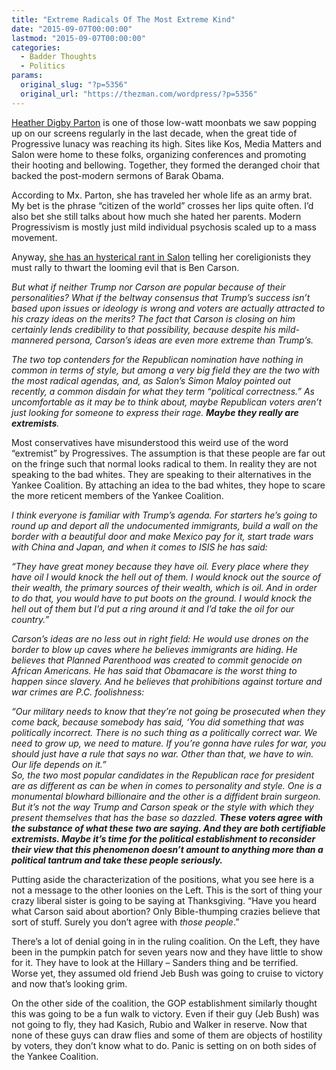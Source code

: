 ```yaml
---
title: "Extreme Radicals Of The Most Extreme Kind"
date: "2015-09-07T00:00:00"
lastmod: "2015-09-07T00:00:00"
categories:
  - Badder Thoughts
  - Politics
params:
  original_slug: "?p=5356"
  original_url: "https://thezman.com/wordpress/?p=5356"
---
```


<a href="https://en.wikipedia.org/wiki/Digby_%28blogger%29"
rel="noopener" target="_blank">Heather Digby Parton</a> is one of those
low-watt moonbats we saw popping up on our screens regularly in the last
decade, when the great tide of Progressive lunacy was reaching its high.
Sites like Kos, Media Matters and Salon were home to these folks,
organizing conferences and promoting their hooting and bellowing.
Together, they formed the deranged choir that backed the post-modern
sermons of Barak Obama.

According to Mx. Parton, she has traveled her whole life as an army
brat. My bet is the phrase “citizen of the world” crosses her lips quite
often. I’d also bet she still talks about how much she hated her
parents. Modern Progressivism is mostly just mild individual psychosis
scaled up to a mass movement.

Anyway, <a
href="http://www.salon.com/2015/09/02/why_ben_carsons_rapid_surge_in_the_polls_should_have_you_very_very_worried/"
rel="noopener" target="_blank">she has an hysterical rant in Salon</a>
telling her coreligionists they must rally to thwart the looming evil
that is Ben Carson.

*But what if neither Trump nor Carson are popular because of their
personalities? What if the beltway consensus that Trump’s success isn’t
based upon issues or ideology is wrong and voters are actually attracted
to his crazy ideas on the merits? The fact that Carson is closing on him
certainly lends credibility to that possibility, because despite his
mild-mannered persona, Carson’s ideas are even more extreme than
Trump’s.*

*The two top contenders for the Republican nomination have nothing in
common in terms of style, but among a very big field they are the two
with the most radical agendas, and, as Salon’s Simon Maloy pointed out
recently, a common disdain for what they term “political correctness.”
As uncomfortable as it may be to think about, maybe Republican voters
aren’t just looking for someone to express their rage. **Maybe they
really are extremists**.*

Most conservatives have misunderstood this weird use of the word
“extremist” by Progressives. The assumption is that these people are far
out on the fringe such that normal looks radical to them. In reality
they are not speaking to the bad whites. They are speaking to their
alternatives in the Yankee Coalition. By attaching an idea to the bad
whites, they hope to scare the more reticent members of the Yankee
Coalition.

*I think everyone is familiar with Trump’s agenda. For starters he’s
going to round up and deport all the undocumented immigrants, build a
wall on the border with a beautiful door and make Mexico pay for it,
start trade wars with China and Japan, and when it comes to ISIS he has
said:*

*“They have great money because they have oil. Every place where they
have oil I would knock the hell out of them. I would knock out the
source of their wealth, the primary sources of their wealth, which is
oil. And in order to do that, you would have to put boots on the ground.
I would knock the hell out of them but I’d put a ring around it and I’d
take the oil for our country.”*

*Carson’s ideas are no less out in right field: He would use drones on
the border to blow up caves where he believes immigrants are hiding. He
believes that Planned Parenthood was created to commit genocide on
African Americans. He has said that Obamacare is the worst thing to
happen since slavery. And he believes that prohibitions against torture
and war crimes are P.C. foolishness:*

*“Our military needs to know that they’re not going be prosecuted when
they come back, because somebody has said, ‘You did something that was
politically incorrect. There is no such thing as a politically correct
war. We need to grow up, we need to mature. If you’re gonna have rules
for war, you should just have a rule that says no war. Other than that,
we have to win. Our life depends on it.”*  
*So, the two most popular candidates in the Republican race for
president are as different as can be when in comes to personality and
style. One is a monumental blowhard billionaire and the other is a
diffident brain surgeon.  But it’s not the way Trump and Carson speak or
the style with which they present themselves that has the base so
dazzled. **These voters agree with the substance of what these two are
saying. And they are both certifiable extremists. Maybe it’s time for
the political establishment to reconsider their view that this
phenomenon doesn’t amount to anything more than a political tantrum and
take these people seriously.***

Putting aside the characterization of the positions, what you see here
is a not a message to the other loonies on the Left. This is the sort of
thing your crazy liberal sister is going to be saying at Thanksgiving.
“Have you heard what Carson said about abortion? Only Bible-thumping
crazies believe that sort of stuff. Surely you don’t agree with *those
people*.”

There’s a lot of denial going in in the ruling coalition. On the Left,
they have been in the pumpkin patch for seven years now and they have
little to show for it. They have to look at the Hillary – Sanders thing
and be terrified. Worse yet, they assumed old friend Jeb Bush was going
to cruise to victory and now that’s looking grim.

On the other side of the coalition, the GOP establishment similarly
thought this was going to be a fun walk to victory. Even if their guy
(Jeb Bush) was not going to fly, they had Kasich, Rubio and Walker in
reserve. Now that none of these guys can draw flies and some of them are
objects of hostility by voters, they don’t know what to do. Panic is
setting on on both sides of the Yankee Coalition.
